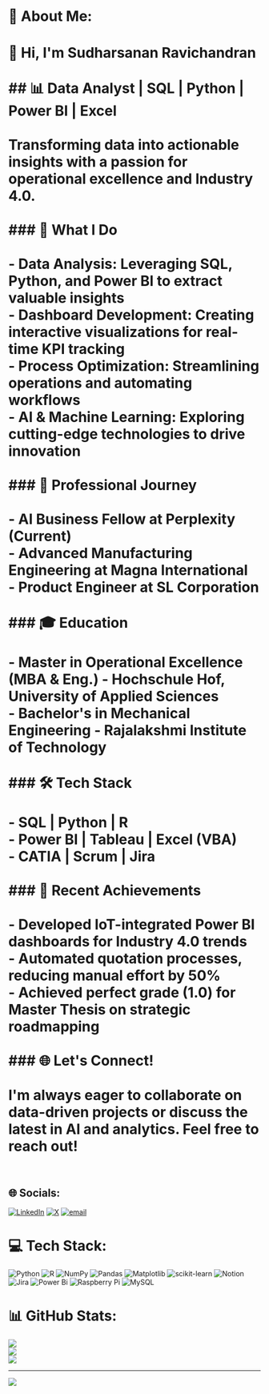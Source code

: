 # 💫 About Me:
# 👋 Hi, I'm Sudharsanan Ravichandran<br><br>## 📊 Data Analyst | SQL | Python | Power BI | Excel<br><br>Transforming data into actionable insights with a passion for operational excellence and Industry 4.0.<br><br>### 🚀 What I Do<br><br>- **Data Analysis**: Leveraging SQL, Python, and Power BI to extract valuable insights<br>- **Dashboard Development**: Creating interactive visualizations for real-time KPI tracking<br>- **Process Optimization**: Streamlining operations and automating workflows<br>- **AI & Machine Learning**: Exploring cutting-edge technologies to drive innovation<br><br>### 💼 Professional Journey<br><br>- AI Business Fellow at Perplexity (Current)<br>- Advanced Manufacturing Engineering at Magna International<br>- Product Engineer at SL Corporation<br><br>### 🎓 Education<br><br>- Master in Operational Excellence (MBA & Eng.) - Hochschule Hof, University of Applied Sciences<br>- Bachelor's in Mechanical Engineering - Rajalakshmi Institute of Technology<br><br>### 🛠 Tech Stack<br><br>- SQL | Python | R<br>- Power BI | Tableau | Excel (VBA)<br>- CATIA | Scrum | Jira<br><br>### 🌟 Recent Achievements<br><br>- Developed IoT-integrated Power BI dashboards for Industry 4.0 trends<br>- Automated quotation processes, reducing manual effort by 50%<br>- Achieved perfect grade (1.0) for Master Thesis on strategic roadmapping<br><br>### 🌐 Let's Connect!<br><br>I'm always eager to collaborate on data-driven projects or discuss the latest in AI and analytics. Feel free to reach out!<br><br>


## 🌐 Socials:
[![LinkedIn](https://img.shields.io/badge/LinkedIn-%230077B5.svg?logo=linkedin&logoColor=white)](https://linkedin.com/in/Sudharsanan-Ravichandran) [![X](https://img.shields.io/badge/X-black.svg?logo=X&logoColor=white)](https://x.com/@sudharsanan_DA) [![email](https://img.shields.io/badge/Email-D14836?logo=gmail&logoColor=white)](mailto:sudharsanan.ravichandran@outlook.com) 

# 💻 Tech Stack:
![Python](https://img.shields.io/badge/python-3670A0?style=for-the-badge&logo=python&logoColor=ffdd54) ![R](https://img.shields.io/badge/r-%23276DC3.svg?style=for-the-badge&logo=r&logoColor=white) ![NumPy](https://img.shields.io/badge/numpy-%23013243.svg?style=for-the-badge&logo=numpy&logoColor=white) ![Pandas](https://img.shields.io/badge/pandas-%23150458.svg?style=for-the-badge&logo=pandas&logoColor=white) ![Matplotlib](https://img.shields.io/badge/Matplotlib-%23ffffff.svg?style=for-the-badge&logo=Matplotlib&logoColor=black) ![scikit-learn](https://img.shields.io/badge/scikit--learn-%23F7931E.svg?style=for-the-badge&logo=scikit-learn&logoColor=white) ![Notion](https://img.shields.io/badge/Notion-%23000000.svg?style=for-the-badge&logo=notion&logoColor=white) ![Jira](https://img.shields.io/badge/jira-%230A0FFF.svg?style=for-the-badge&logo=jira&logoColor=white) ![Power Bi](https://img.shields.io/badge/power_bi-F2C811?style=for-the-badge&logo=powerbi&logoColor=black) ![Raspberry Pi](https://img.shields.io/badge/-Raspberry_Pi-C51A4A?style=for-the-badge&logo=Raspberry-Pi) ![MySQL](https://img.shields.io/badge/mysql-4479A1.svg?style=for-the-badge&logo=mysql&logoColor=white)
# 📊 GitHub Stats:
![](https://github-readme-stats.vercel.app/api?username=Sudharsanan-Ravichandran&theme=dark&hide_border=true&include_all_commits=false&count_private=false)<br/>
![](https://nirzak-streak-stats.vercel.app/?user=Sudharsanan-Ravichandran&theme=dark&hide_border=true)<br/>
![](https://github-readme-stats.vercel.app/api/top-langs/?username=Sudharsanan-Ravichandran&theme=dark&hide_border=true&include_all_commits=false&count_private=false&layout=compact)

---
[![](https://visitcount.itsvg.in/api?id=Sudharsanan-Ravichandran&icon=0&color=0)](https://visitcount.itsvg.in)

<!-- Proudly created with GPRM ( https://gprm.itsvg.in ) -->
